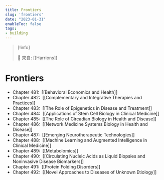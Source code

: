```yaml
---
title: Frontiers
slug: 'frontiers'
date: "2023-01-31"
enableToc: false
tags:
- building
---
```


> [!info]
>
> 🌱 來自: [[Harrions]]

# Frontiers

*   Chapter 481:  [[Behavioral Economics and Health]]
*   Chapter 482:  [[Complementary and Integrative Therapies and Practices]]
*   Chapter 483:  [[The Role of Epigenetics in Disease and Treatment]]
*   Chapter 484:  [[Applications of Stem Cell Biology in Clinical Medicine]]
*   Chapter 485:  [[The Role of Circadian Biology in Health and Disease]]
*   Chapter 486:  [[Network Medicine Systems Biology in Health and Disease]]
*   Chapter 487:  [[Emerging Neurotherapeutic Technologies]]
*   Chapter 488:  [[Machine Learning and Augmented Intelligence in Clinical Medicine]]
*   Chapter 489:  [[Metabolomics]]
*   Chapter 490:  [[Circulating Nucleic Acids as Liquid Biopsies and Noninvasive Disease Biomarkers]]
*   Chapter 491:  [[Protein Folding Disorders]]
*   Chapter 492:  [[Novel Approaches to Diseases of Unknown Etiology]]

